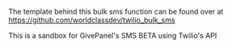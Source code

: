 The template behind this bulk sms function can be found over at https://github.com/worldclassdev/twilio_bulk_sms

This is a sandbox for GivePanel's SMS BETA using Twilio's API